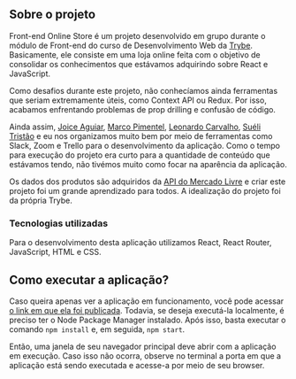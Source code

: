 ## Sobre o projeto
Front-end Online Store é um projeto desenvolvido em grupo durante o módulo de Front-end do curso de Desenvolvimento Web da [Trybe](https://betrybe.com). Basicamente, ele consiste em uma loja online feita com o objetivo de consolidar os conhecimentos que estávamos adquirindo sobre React e JavaScript.

Como desafios durante este projeto, não conhecíamos ainda ferramentas que seriam extremamente úteis, como Context API ou Redux. Por isso, acabamos enfrentando problemas de prop drilling e confusão de código.

Ainda assim, [Joice Aguiar](https://github.com/joiceaguiar), [Marco Pimentel](https://github.com/cothulio), [Leonardo Carvalho](https://github.com/LeoCarvalhoF), [Suéli Tristão](https://github.com/stcosta55) e eu nos organizamos muito bem por meio de ferramentas como Slack, Zoom e Trello para o desenvolvimento da aplicação. Como o tempo para execução do projeto era curto para a quantidade de conteúdo que estávamos tendo, não tivémos muito como focar na aparência da aplicação.

Os dados dos produtos são adquiridos da [API do Mercado Livre](https://developers.mercadolivre.com.br/pt_br/api-docs-pt-br) e criar este projeto foi um grande aprendizado para todos. A idealização do projeto foi da própria Trybe.
### Tecnologias utilizadas
Para o desenvolvimento desta aplicação utilizamos React, React Router, JavaScript, HTML e CSS.
## Como executar a aplicação?
Caso queira apenas ver a aplicação em funcionamento, você pode acessar [o link em que ela foi publicada](https://wes-santos.github.io/frontend-online-store). Todavia, se deseja executá-la localmente, é preciso ter o Node Package Manager instalado. Após isso, basta executar o comando `npm install` e, em seguida, `npm start`.

Então, uma janela de seu navegador principal deve abrir com a aplicação em execução. Caso isso não ocorra, observe no terminal a porta em que a aplicação está sendo executada e acesse-a por meio de seu browser.
